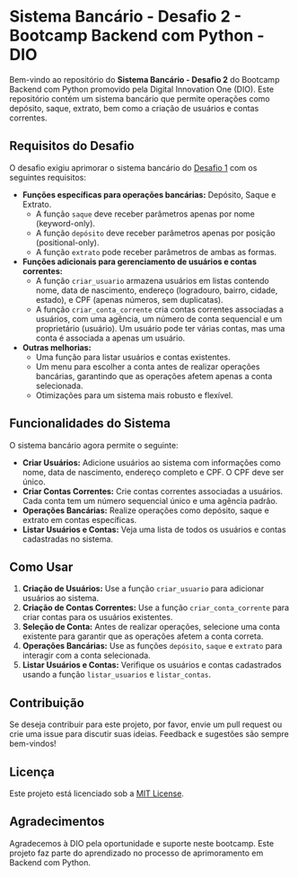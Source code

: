 # Sistema Bancário - Desafio 2 - Bootcamp Backend com Python - DIO

Bem-vindo ao repositório do **Sistema Bancário - Desafio 2** do Bootcamp Backend com Python promovido pela Digital Innovation One (DIO). Este repositório contém um sistema bancário que permite operações como depósito, saque, extrato, bem como a criação de usuários e contas correntes.

## Requisitos do Desafio

O desafio exigiu aprimorar o sistema bancário do [Desafio 1](https://github.com/gui-brito14/python_desafio_dio_sistema_bancario) com os seguintes requisitos:

- **Funções específicas para operações bancárias:** Depósito, Saque e Extrato.
  - A função `saque` deve receber parâmetros apenas por nome (keyword-only).
  - A função `depósito` deve receber parâmetros apenas por posição (positional-only).
  - A função `extrato` pode receber parâmetros de ambas as formas.
- **Funções adicionais para gerenciamento de usuários e contas correntes:**
  - A função `criar_usuario` armazena usuários em listas contendo nome, data de nascimento, endereço (logradouro, bairro, cidade, estado), e CPF (apenas números, sem duplicatas).
  - A função `criar_conta_corrente` cria contas correntes associadas a usuários, com uma agência, um número de conta sequencial e um proprietário (usuário). Um usuário pode ter várias contas, mas uma conta é associada a apenas um usuário.
- **Outras melhorias:**
  - Uma função para listar usuários e contas existentes.
  - Um menu para escolher a conta antes de realizar operações bancárias, garantindo que as operações afetem apenas a conta selecionada.
  - Otimizações para um sistema mais robusto e flexível.

## Funcionalidades do Sistema

O sistema bancário agora permite o seguinte:

- **Criar Usuários:** Adicione usuários ao sistema com informações como nome, data de nascimento, endereço completo e CPF. O CPF deve ser único.
- **Criar Contas Correntes:** Crie contas correntes associadas a usuários. Cada conta tem um número sequencial único e uma agência padrão.
- **Operações Bancárias:** Realize operações como depósito, saque e extrato em contas específicas.
- **Listar Usuários e Contas:** Veja uma lista de todos os usuários e contas cadastradas no sistema.

## Como Usar

1. **Criação de Usuários:** Use a função `criar_usuario` para adicionar usuários ao sistema.
2. **Criação de Contas Correntes:** Use a função `criar_conta_corrente` para criar contas para os usuários existentes.
3. **Seleção de Conta:** Antes de realizar operações, selecione uma conta existente para garantir que as operações afetem a conta correta.
4. **Operações Bancárias:** Use as funções `depósito`, `saque` e `extrato` para interagir com a conta selecionada.
5. **Listar Usuários e Contas:** Verifique os usuários e contas cadastrados usando a função `listar_usuarios` e `listar_contas`.

## Contribuição

Se deseja contribuir para este projeto, por favor, envie um pull request ou crie uma issue para discutir suas ideias. Feedback e sugestões são sempre bem-vindos!

## Licença

Este projeto está licenciado sob a [MIT License](LICENSE).

## Agradecimentos

Agradecemos à DIO pela oportunidade e suporte neste bootcamp. Este projeto faz parte do aprendizado no processo de aprimoramento em Backend com Python.

